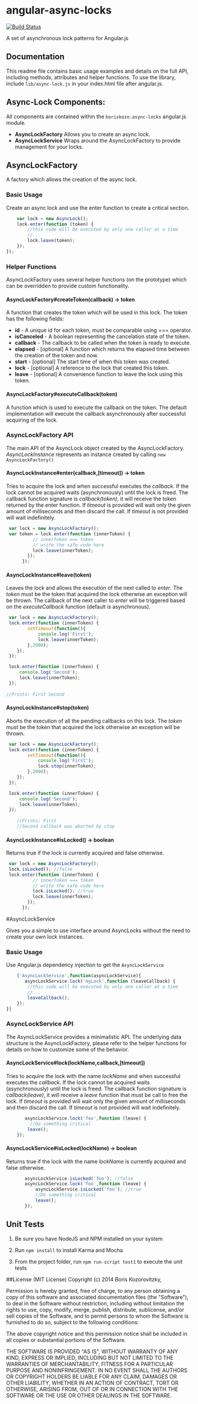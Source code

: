angular-async-locks
==========================================
[![Build Status](https://travis-ci.org/BorisKozo/angular-async-locks.png?branch=master)](https://travis-ci.org/BorisKozo/angular-async-locks)


A set of asynchronous lock patterns for Angular.js

## Documentation

This readme file contains basic usage examples and 
details on the full API, including methods, 
attributes and helper functions.
To use the library, include  ```lib/async-lock.js``` in your
index.html file after angular.js.


## Async-Lock Components:

All components are contained within the ```boriskozo.async-locks``` angular.js module.

* **AsyncLockFactory** Allows you to create an async lock.
* **AsyncLockService** Wraps around the AsyncLockFactory to provide management for your locks.


## AsyncLockFactory

A factory which allows the creation of the async lock.

### Basic Usage

Create an async lock and use the enter function to create a critical section.

```js
    var lock = new AsyncLock();
    lock.enter(function (token) {
        //this code will be executed by only one caller at a time
        //...
        lock.leave(token);
    });
});
```

### Helper Functions

AsyncLockFactory uses several helper functions (on the prototype) which can be overridden to provide custom functionality.

#### AsyncLockFactory#createToken(callback) -> token

A function that creates the token which will be used in this lock.
The token has the following fields:

* **id** - A unique id for each token, must be comparable using === operator.
* **isCanceled** - A boolean representing the cancelation state of the token.
* **callback** - The callback to be called when the token is ready to execute.
* **elapsed** - [optional] A function which returns the elapsed time between the creation of the token and now.
* **start** - [optional] The start time of when this token was created.
* **lock** - [optional] A reference to the lock that created this token.
* **leave** - [optional] A convenience function to leave the lock using this token.

#### AsyncLockFactory#executeCallback(token)

A function which is used to execute the callback on the token.
The default implementation will execute the callback asynchronously 
after successful acquiring of the lock.

### AsyncLockFactory API

The main API of the AsyncLock object created by the AsyncLockFactory.
_AsyncLockInstance_ represents an instance created by calling ````new AsyncLockFactory()````

#### AsyncLockInstance#enter(callback,[timeout]) -> token

Tries to acquire the lock and when successful executes the _callback_. If the lock
cannot be acquired waits (asynchronously) until the lock is freed. 
The callback function signature is _callback(token)_, it will receive the token returned by the enter function.
If _timeout_ is provided will wait only the given amount of milliseconds and then discard the call.
If _timeout_ is not provided will wait indefinitely.

```js
 var lock = new AsyncLockFactory();
 var token = lock.enter(function (innerToken) {
          // innerToken === token
          // write the safe code here
          lock.leave(innerToken);
        });
      });
```

#### AsyncLockInstance#leave(token)

Leaves the lock and allows the execution of the next called to _enter_.
The _token_ must be the token that acquired the lock otherwise an exception will be thrown.
The callback of the next caller to _enter_ will be triggered based on the _executeCallback_ function (default is asynchronous).

```js
 var lock = new AsyncLockFactory();
 lock.enter(function (innerToken) {
        setTimeout(function(){
            console.log('First');
            lock.leave(innerToken);
        },2000);
    });
 });

 lock.enter(function (innerToken) {
     console.log('Second');
     lock.leave(innerToken);
 });
    
//Prints: First Second
```

#### AsyncLockInstance#stop(token)

Aborts the execution of all the pending callbacks on this lock.
The _token_ must be the token that acquired the lock otherwise an exception will be thrown.

```js
 var lock = new AsyncLockFactory();
 lock.enter(function (innerToken) {
        setTimeout(function(){
            console.log('First');
            lock.stop(innerToken);
        },2000);
    });
 });

 lock.enter(function (innerToken) {
     console.log('Second');
     lock.leave(innerToken);
 });
    
    //Prints: First
    //Second callback was aborted by stop
```

#### AsyncLockInstance#isLocked() -> boolean

Returns true if the lock is currently acquired and false otherwise.

```js
 var lock = new AsyncLockFactory();
 lock.isLocked(); //false
 lock.enter(function (innerToken) {
          // innerToken === token
          // write the safe code here
          lock.isLocked(); //true   
          lock.leave(innerToken);
        });
      });
```

#AsyncLockService

Gives you a simple to use interface around AsyncLocks without the 
need to create your own lock instances.

### Basic Usage

Use Angular.js dependency injection to get the ```AsyncLockService```

```js
    ['AsyncLockService',function(asyncLockService){
       asyncLockService.lock('myLock',function (leaveCallback) {
        //this code will be executed by only one caller at a time
        //...
        leaveCallback();
    });
}]
```

### AsyncLockService API

The AsyncLockService provides a minimalistic API.
The underlying data structure is the AsyncLockFactory, please refer to the helper functions
for details on how to customize some of the behavior.

#### AsyncLockService#lock(lockName,callback,[timeout])

Tries to acquire the lock with the name _lockName_ and when successful executes the _callback_. If the lock
cannot be acquired waits (asynchronously) until the lock is freed. 
The callback function signature is _callback(leave)_, it will receive a _leave_ function that must be call to free the lock.
If _timeout_ is provided will wait only the given amount of milliseconds and then discard the call.
If _timeout_ is not provided will wait indefinitely.

```js
       asyncLockService.lock('foo',function (leave) {
         //Do something critical
        leave();
    });
```

#### AsyncLockService#isLocked(lockName) -> boolean

Returns true if the lock with the name _lockName_ is currently acquired and false otherwise.

```js
       asyncLockService.isLocked('foo'); //false
       asyncLockService.lock('foo',function (leave) {
           asyncLockService.isLocked('foo'); //true
           //Do something critical
           leave();
       });
```



## Unit Tests

1. Be sure you have NodeJS and NPM installed on your system

2. Run `npm install` to install Karma and Mocha

3. From the project folder, run `npm run-script test1` to execute the unit tests

##License
(MIT License)
Copyright (c) 2014 Boris Kozorovitzky, 

Permission is hereby granted, free of charge, to any person obtaining a copy of this software and associated documentation files (the "Software"), to deal in the Software without restriction, including without limitation the rights to use, copy, modify, merge, publish, distribute, sublicense, and/or sell copies of the Software, and to permit persons to whom the Software is furnished to do so, subject to the following conditions:

The above copyright notice and this permission notice shall be included in all copies or substantial portions of the Software.

THE SOFTWARE IS PROVIDED "AS IS", WITHOUT WARRANTY OF ANY KIND, EXPRESS OR IMPLIED, INCLUDING BUT NOT LIMITED TO THE WARRANTIES OF MERCHANTABILITY, FITNESS FOR A PARTICULAR PURPOSE AND NONINFRINGEMENT. IN NO EVENT SHALL THE AUTHORS OR COPYRIGHT HOLDERS BE LIABLE FOR ANY CLAIM, DAMAGES OR OTHER LIABILITY, WHETHER IN AN ACTION OF CONTRACT, TORT OR OTHERWISE, ARISING FROM, OUT OF OR IN CONNECTION WITH THE SOFTWARE OR THE USE OR OTHER DEALINGS IN THE SOFTWARE.


